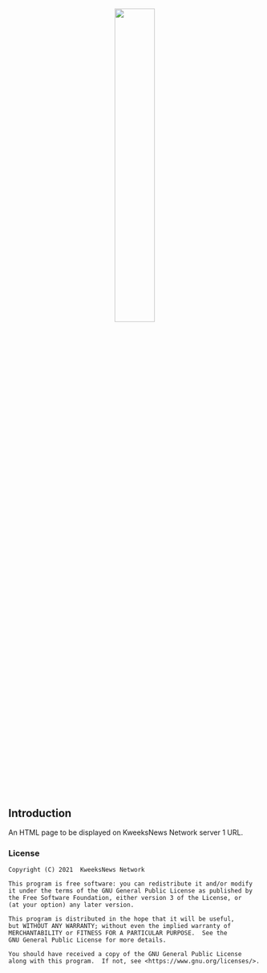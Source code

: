 # <p align="center"><img width="40%" src="https://network.kweeksnews.com/assets/images/kweeksnews-network.svg"></p>

## Introduction

An HTML page to be displayed on KweeksNews Network server 1 URL.

### License

```
Copyright (C) 2021  KweeksNews Network

This program is free software: you can redistribute it and/or modify
it under the terms of the GNU General Public License as published by
the Free Software Foundation, either version 3 of the License, or
(at your option) any later version.

This program is distributed in the hope that it will be useful,
but WITHOUT ANY WARRANTY; without even the implied warranty of
MERCHANTABILITY or FITNESS FOR A PARTICULAR PURPOSE.  See the
GNU General Public License for more details.

You should have received a copy of the GNU General Public License
along with this program.  If not, see <https://www.gnu.org/licenses/>.
```
